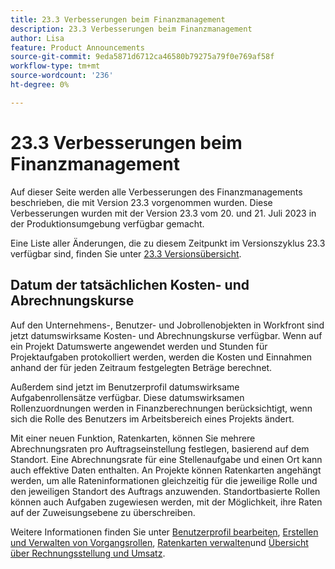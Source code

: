 ```yaml
---
title: 23.3 Verbesserungen beim Finanzmanagement
description: 23.3 Verbesserungen beim Finanzmanagement
author: Lisa
feature: Product Announcements
source-git-commit: 9eda5871d6712ca46580b79275a79f0e769af58f
workflow-type: tm+mt
source-wordcount: '236'
ht-degree: 0%

---
```


# 23.3 Verbesserungen beim Finanzmanagement

Auf dieser Seite werden alle Verbesserungen des Finanzmanagements beschrieben, die mit Version 23.3 vorgenommen wurden. Diese Verbesserungen wurden mit der Version 23.3 vom 20. und 21. Juli 2023 in der Produktionsumgebung verfügbar gemacht.

Eine Liste aller Änderungen, die zu diesem Zeitpunkt im Versionszyklus 23.3 verfügbar sind, finden Sie unter [23.3 Versionsübersicht](/help/quicksilver/product-announcements/product-releases/23.3-release-activity/23-3-release-overview.md).

## Datum der tatsächlichen Kosten- und Abrechnungskurse

Auf den Unternehmens-, Benutzer- und Jobrollenobjekten in Workfront sind jetzt datumswirksame Kosten- und Abrechnungskurse verfügbar. Wenn auf ein Projekt Datumswerte angewendet werden und Stunden für Projektaufgaben protokolliert werden, werden die Kosten und Einnahmen anhand der für jeden Zeitraum festgelegten Beträge berechnet.

Außerdem sind jetzt im Benutzerprofil datumswirksame Aufgabenrollensätze verfügbar. Diese datumswirksamen Rollenzuordnungen werden in Finanzberechnungen berücksichtigt, wenn sich die Rolle des Benutzers im Arbeitsbereich eines Projekts ändert.

Mit einer neuen Funktion, Ratenkarten, können Sie mehrere Abrechnungsraten pro Auftragseinstellung festlegen, basierend auf dem Standort. Eine Abrechnungsrate für eine Stellenaufgabe und einen Ort kann auch effektive Daten enthalten. An Projekte können Ratenkarten angehängt werden, um alle Rateninformationen gleichzeitig für die jeweilige Rolle und den jeweiligen Standort des Auftrags anzuwenden. Standortbasierte Rollen können auch Aufgaben zugewiesen werden, mit der Möglichkeit, ihre Raten auf der Zuweisungsebene zu überschreiben.

Weitere Informationen finden Sie unter [Benutzerprofil bearbeiten](/help/quicksilver/administration-and-setup/add-users/create-and-manage-users/edit-a-users-profile.md), [Erstellen und Verwalten von Vorgangsrollen](/help/quicksilver/administration-and-setup/set-up-workfront/organizational-setup/create-manage-job-roles.md), [Ratenkarten verwalten](/help/quicksilver/administration-and-setup/set-up-workfront/configure-system-defaults/manage-rate-cards.md)und [Übersicht über Rechnungsstellung und Umsatz](/help/quicksilver/manage-work/projects/project-finances/billing-and-revenue-overview.md).

